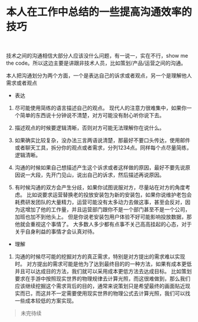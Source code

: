 # 本人在工作中总结的一些提高沟通效率的技巧
<br>

技术之间的沟通相信大部分人应该没什么问题，有一说一，实在不行，show me the code。所以这边主要是讲跟非技术人员，比如策划/产品/运营之间的沟通。

本人把沟通划分为两个方面，一个是表达自己的诉求或者观点，另一个是理解他人需求或者观点

- 表达

1. 尽可能使用简练的语言描述自己的观点。 现代人的注意力很难集中，如果你一个简单的东西说十分钟说不清楚，对方可能没有耐心听你说下去。

2. 描述观点的时候要逻辑清晰，否则对方可能无法理解你在说什么。

3. 如果确实比较复杂，没办法三言两语说清楚，那最好不要口头传达，使用邮件或者聊天工具，拆分你的观点或者需求，分列1234点。同样每个点尽量简练，逻辑清晰。

4. 沟通的时候如果自己想描述产生这个诉求或者这样做的原因，最好不要先说原因说一大段，先开门见山，说出自己的诉求，然后描述再说原因。 

5. 有时候沟通的双方会产生分歧，如果你试图说服对方，尽量站在对方的角度考虑。 比如说要求运营替换老的投放安装包为新的安装包，如果你说维护老包会耗费研发团队的大量精力，运营可能没有太多动力去做这事，甚至会反对，因为这增加了他的工作量，并且运营部门跟你不是一个部门甚至不是一个公司，加班也加不到他头上。 但是你说老安装包用户体验不好可能影响投放数据，那他就会重视这个事情了。 大多数人多少都有点事不关己高高挂起的心态，对于关乎自身利益的事情才会认真对待。

- 理解

1. 沟通的时候尽可能的挖掘对方的真正需求，特别是对方提出的需求难以实现时。 对方提出的需求可能是他为了达到最终目的的一种方法，如果有成本更低并且可以达成目的方法，我们就可以采用成本更低方法去达成目标。 比如策划要求在手游中按照现实世界的物理规律去计算光照，而这很难做到，那么我们应该继续挖掘这个需求背后的目的，通常来说策划只是希望最终的画面贴近现实而已，而这并不一定需要使用现实世界的物理公式去计算光照，我们可以找一些成本较低的方案实现。

>未完待续